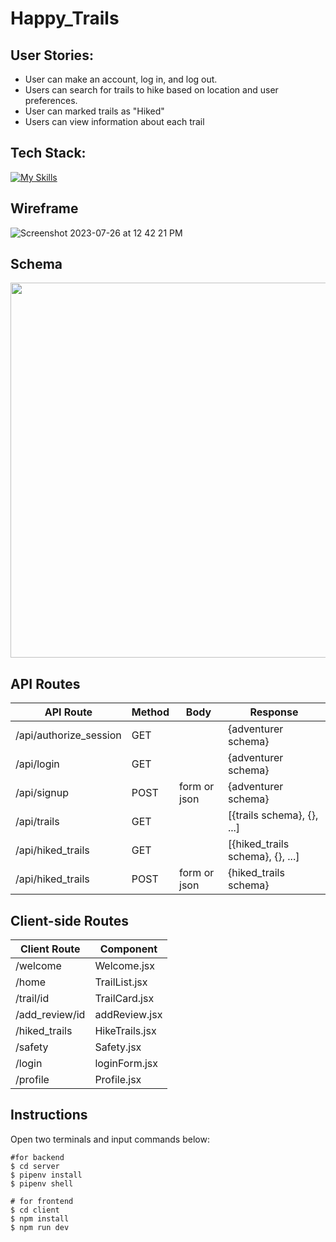 # Happy_Trails

## User Stories:
- User can make an account, log in, and log out.
- Users can search for trails to hike based on location and user preferences.
- User can marked trails as "Hiked"
- Users can view information about each trail

## Tech Stack:
[![My Skills](https://skillicons.dev/icons?i=js,py,flask,react,vite,materialui)](https://skillicons.dev)

## Wireframe
![Screenshot 2023-07-26 at 12 42 21 PM](https://github.com/vcali02/Happy_Trails/assets/128323898/c5c4467b-86cf-4640-b9f5-f4f9137afbf3)

## Schema
<img src=https://github.com/vcali02/Happy_Trails/assets/128323898/a72f4373-620b-4fae-ad72-ca1f54dd9af3 width="600">

## API Routes
| API Route              | Method | Body         | Response                         |
|------------------------|--------|--------------|----------------------------------|
| /api/authorize_session | GET    |              | {adventurer schema}              |
| /api/login             | GET    |              | {adventurer schema}              |
| /api/signup            | POST   | form or json | {adventurer schema}              |
| /api/trails            | GET    |              | [{trails schema}, {}, ...]       |
| /api/hiked_trails      | GET    |              | [{hiked_trails schema}, {}, ...] |
| /api/hiked_trails      | POST   | form or json | {hiked_trails schema}            |


## Client-side Routes
| Client Route   | Component     |
|----------------|---------------|
| /welcome       | Welcome.jsx   |
| /home          | TrailList.jsx  |
| /trail/id      | TrailCard.jsx  |
| /add_review/id | addReview.jsx  |
| /hiked_trails  | HikeTrails.jsx|
| /safety        | Safety.jsx     |
| /login         | loginForm.jsx  |
| /profile       | Profile.jsx    |

## Instructions
Open two terminals and input commands below:
```
#for backend
$ cd server
$ pipenv install
$ pipenv shell
```

```
# for frontend
$ cd client
$ npm install
$ npm run dev
```




